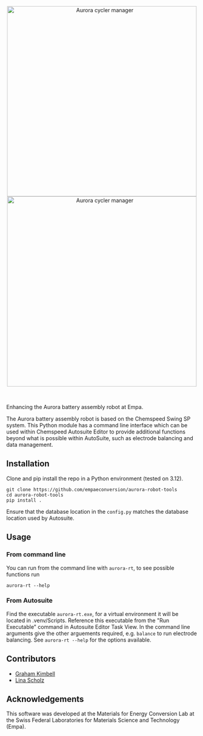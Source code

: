 <p align="center">
  <img src="https://github.com/user-attachments/assets/cf12bd10-4fd1-459d-9427-c5c1ff778266#gh-light-mode-only" width="500" align="center" alt="Aurora cycler manager">
  <img src="https://github.com/user-attachments/assets/40be68c8-9de0-42cb-9be4-8388fe5965a0#gh-dark-mode-only" width="500" align="center" alt="Aurora cycler manager">
</p>

<br>

Enhancing the Aurora battery assembly robot at Empa.

The Aurora battery assembly robot is based on the Chemspeed Swing SP system. This Python module has a command line interface which can be used within Chemspeed Autosuite Editor to provide additional functions beyond what is possible within AutoSuite, such as electrode balancing and data management.

## Installation

Clone and pip install the repo in a Python environment (tested on 3.12).
```
git clone https://github.com/empaeconversion/aurora-robot-tools
cd aurora-robot-tools
pip install .
```

Ensure that the database location in the `config.py` matches the database location used by Autosuite.

## Usage

### From command line
You can run from the command line with `aurora-rt`, to see possible functions run
```
aurora-rt --help
```

### From Autosuite
Find the executable `aurora-rt.exe`, for a virtual environment it will be located in .venv/Scripts.
Reference this executable from the "Run Executable" command in Autosuite Editor Task View. In the command line arguments give the other arguements required, e.g. `balance` to run electrode balancing. See `aurora-rt --help` for the options available.

## Contributors

- [Graham Kimbell](https://github.com/g-kimbell)
- [Lina Scholz](https://github.com/linasofie/)

## Acknowledgements

This software was developed at the Materials for Energy Conversion Lab at the Swiss Federal Laboratories for Materials Science and Technology (Empa).

